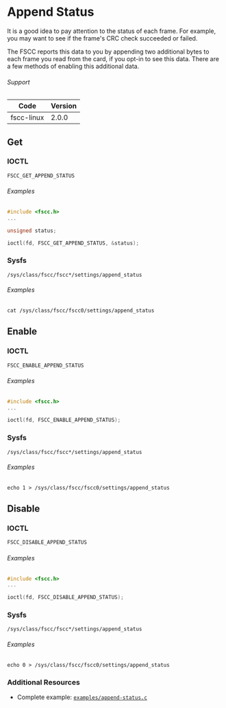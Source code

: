 # Append Status

It is a good idea to pay attention to the status of each frame. For example, you may want to see if the frame's CRC check succeeded or failed.

The FSCC reports this data to you by appending two additional bytes to each frame you read from the card, if you opt-in to see this data. There are a few methods of enabling this additional data.

###### Support
| Code | Version |
| ---- | ------- |
| fscc-linux | 2.0.0 |


## Get
### IOCTL
```c
FSCC_GET_APPEND_STATUS
```

###### Examples
```c
#include <fscc.h>
...

unsigned status;

ioctl(fd, FSCC_GET_APPEND_STATUS, &status);
```

### Sysfs
```
/sys/class/fscc/fscc*/settings/append_status
```

###### Examples
```
cat /sys/class/fscc/fscc0/settings/append_status
```


## Enable
### IOCTL
```c
FSCC_ENABLE_APPEND_STATUS
```

###### Examples
```c
#include <fscc.h>
...

ioctl(fd, FSCC_ENABLE_APPEND_STATUS);
```

### Sysfs
```
/sys/class/fscc/fscc*/settings/append_status
```

###### Examples
```
echo 1 > /sys/class/fscc/fscc0/settings/append_status
```


## Disable
### IOCTL
```c
FSCC_DISABLE_APPEND_STATUS
```

###### Examples
```c
#include <fscc.h>
...

ioctl(fd, FSCC_DISABLE_APPEND_STATUS);
```

### Sysfs
```
/sys/class/fscc/fscc*/settings/append_status
```

###### Examples
```
echo 0 > /sys/class/fscc/fscc0/settings/append_status
```


### Additional Resources
- Complete example: [`examples/append-status.c`](../examples/append-status.c)
